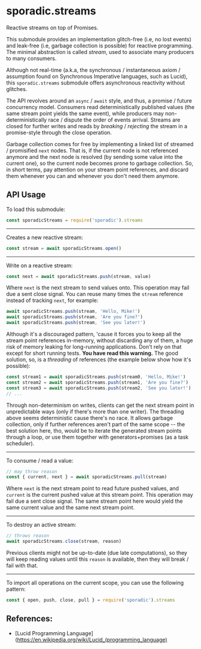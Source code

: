 # sporadic.streams

Reactive streams on top of Promises.

This submodule provides an implementation glitch-free (i.e, no lost events) and
leak-free (i.e, garbage collection is possible) for reactive programming. The
minimal abstraction is called _stream_, used to associate many producers to many
consumers.

Although not real-time (a.k.a, the synchronous / instantaneous axiom /
assumption found on Synchronous Imperative languages, such as Lucid), this
`sporadic.streams` submodule offers asynchronous reactivity without glitches.

The API revolves around an `async` / `await` style, and thus, a promise / future
concurrency model. Consumers read deterministically published values (the same
stream point yields the same event), while producers may non-deterministically
race / dispute the order of events arrival. Streams are closed for further writes
and reads by _breaking_ / _rejecting_ the stream in a promise-style through the
close operation.

Garbage collection comes for free by implementing a linked list of streamed /
promisified `next` nodes. That is, if the current node is not referenced anymore
and the next node is resolved (by sending some value into the current one), so
the current node becomes prone to garbage collection. So, in short terms, pay
attention on your stream point references, and discard them whenever you can and
whenever you don't need them anymore.

## API Usage

To load this submodule:

```javascript
const sporadicStreams = require('sporadic').streams
```

---

Creates a new reactive stream:

```javascript
const stream = await sporadicStreams.open()
```

---

Write on a reactive stream:

```javascript
const next = await sporadicStreams.push(stream, value)
```

Where `next` is the next stream to send values onto. This operation may fail due
a sent close signal. You can reuse many times the `stream` reference instead of
tracking `next`, for example:

```javascript
await sporadicStreams.push(stream, 'Hello, Mike!')
await sporadicStreams.push(stream, 'Are you fine?')
await sporadicStreams.push(stream, 'See you later!')
```

Although it's a discouraged pattern, 'cause it forces you to keep all the stream
point references in-memory, without discarding any of them, a huge risk of
memory leaking for long-running applications. Don't rely on that except for
short running tests. **You have read this warning.** The good solution, so, is
a _threading_ of references (the example below show how it's possible):

```javascript
const stream1 = await sporadicStreams.push(stream0, 'Hello, Mike!')
const stream2 = await sporadicStreams.push(stream1, 'Are you fine?')
const stream3 = await sporadicStreams.push(stream2, 'See you later!')
// ...
```

Through non-determinism on writes, clients can get the next stream point in
unpredictable ways (only if there's more than one writer). The threading above
seems deterministic cause there's no race. It allows garbage collection, only if
further references aren't part of the same scope -- the best solution here, tho,
would be to iterate the generated stream points through a loop, or use them
together with generators+promises (as a task scheduler).

---

To consume / read a value:

```javascript
// may throw reason
const { current, next } = await sporadicStreams.pull(stream)
```

Where `next` is the next stream point to read future pushed values, and
`current` is the current pushed value at this stream point. This operation may
fail due a sent close signal. The same stream point here would yield the same
current value and the same next stream point.

---

To destroy an active stream:

```javascript
// throws reason
await sporadicStreams.close(stream, reason)
```

Previous clients might not be up-to-date (due late computations), so they will
keep reading values until this `reason` is available, then they will break /
fail with that.

---

To import all operations on the current scope, you can use the following
pattern:

```javascript
const { open, push, close, pull } = require('sporadic').streams
```


## References:

- [Lucid Programming Language](https://en.wikipedia.org/wiki/Lucid_(programming_language)

